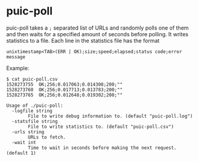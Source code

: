 # puic-poll

puic-poll takes a `;` separated list of URLs and randomly polls one of them and then waits for a specified amount
of seconds before polling. It writes statistics to a file. Each line in the statistics file has the format

```
unixtimestamp<TAB>(ERR | OK);size;speed;elapsed;status code;error message
```

Example:

```
$ cat puic-poll.csv 
1528273755	OK;256;0.017063;0.014308;200;""
1528273760	OK;256;0.017713;0.013783;200;""
1528273765	OK;256;0.012648;0.019302;200;""
```

```
Usage of ./puic-poll:
  -logfile string
    	File to write debug information to. (default "puic-poll.log")
  -statsfile string
    	File to write statistics to. (default "puic-poll.csv")
  -urls string
    	URLs to fetch.
  -wait int
    	Time to wait in seconds before making the next request. (default 1)
```


